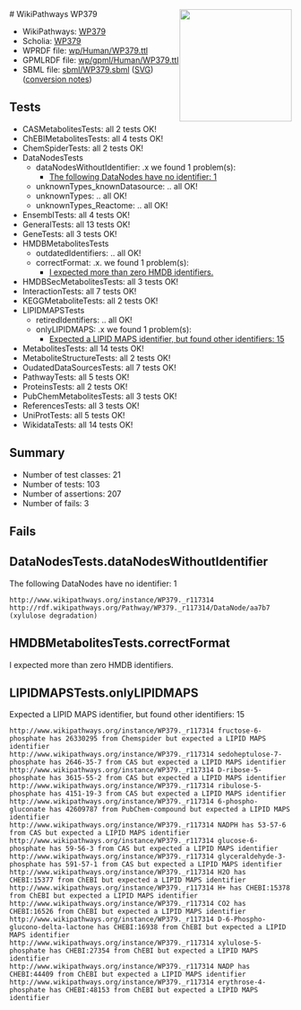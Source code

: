 <img style="float: right; width: 200px" src="../logo.png" />
# WikiPathways WP379

* WikiPathways: [WP379](https://identifiers.org/wikipathways:WP379)
* Scholia: [WP379](https://scholia.toolforge.org/wikipathways/WP379)
* WPRDF file: [wp/Human/WP379.ttl](../wp/Human/WP379.ttl)
* GPMLRDF file: [wp/gpml/Human/WP379.ttl](../wp/gpml/Human/WP379.ttl)
* SBML file: [sbml/WP379.sbml](../sbml/WP379.sbml) ([SVG](../sbml/WP379.svg)) ([conversion notes](../sbml/WP379.txt))

## Tests
* CASMetabolitesTests: all 2 tests OK!
* ChEBIMetabolitesTests: all 4 tests OK!
* ChemSpiderTests: all 2 tests OK!
* DataNodesTests
    * dataNodesWithoutIdentifier: .x we found 1 problem(s):
        * [The following DataNodes have no identifier: 1](#d2d32fa0)
    * unknownTypes_knownDatasource: .. all OK!
    * unknownTypes: .. all OK!
    * unknownTypes_Reactome: .. all OK!
* EnsemblTests: all 4 tests OK!
* GeneralTests: all 13 tests OK!
* GeneTests: all 3 tests OK!
* HMDBMetabolitesTests
    * outdatedIdentifiers: .. all OK!
    * correctFormat: .x. we found 1 problem(s):
        * [I expected more than zero HMDB identifiers.](#ad154c1e)
* HMDBSecMetabolitesTests: all 3 tests OK!
* InteractionTests: all 7 tests OK!
* KEGGMetaboliteTests: all 2 tests OK!
* LIPIDMAPSTests
    * retiredIdentifiers: .. all OK!
    * onlyLIPIDMAPS: .x we found 1 problem(s):
        * [Expected a LIPID MAPS identifier, but found other identifiers: 15](#d0bfb67d)
* MetabolitesTests: all 14 tests OK!
* MetaboliteStructureTests: all 2 tests OK!
* OudatedDataSourcesTests: all 7 tests OK!
* PathwayTests: all 5 tests OK!
* ProteinsTests: all 2 tests OK!
* PubChemMetabolitesTests: all 3 tests OK!
* ReferencesTests: all 3 tests OK!
* UniProtTests: all 5 tests OK!
* WikidataTests: all 14 tests OK!


## Summary

* Number of test classes: 21
* Number of tests: 103
* Number of assertions: 207
* Number of fails: 3

## Fails

<a name="d2d32fa0" />

## DataNodesTests.dataNodesWithoutIdentifier

The following DataNodes have no identifier: 1
```
http://www.wikipathways.org/instance/WP379._r117314 http://rdf.wikipathways.org/Pathway/WP379._r117314/DataNode/aa7b7 (xylulose degradation)
```

<a name="ad154c1e" />

## HMDBMetabolitesTests.correctFormat

I expected more than zero HMDB identifiers.
<a name="d0bfb67d" />

## LIPIDMAPSTests.onlyLIPIDMAPS

Expected a LIPID MAPS identifier, but found other identifiers: 15
```
http://www.wikipathways.org/instance/WP379._r117314 fructose-6-phosphate has 26330295 from Chemspider but expected a LIPID MAPS identifier
http://www.wikipathways.org/instance/WP379._r117314 sedoheptulose-7-phosphate has 2646-35-7 from CAS but expected a LIPID MAPS identifier
http://www.wikipathways.org/instance/WP379._r117314 D-ribose-5-phosphate has 3615-55-2 from CAS but expected a LIPID MAPS identifier
http://www.wikipathways.org/instance/WP379._r117314 ribulose-5-phosphate has 4151-19-3 from CAS but expected a LIPID MAPS identifier
http://www.wikipathways.org/instance/WP379._r117314 6-phospho-gluconate has 42609787 from PubChem-compound but expected a LIPID MAPS identifier
http://www.wikipathways.org/instance/WP379._r117314 NADPH has 53-57-6 from CAS but expected a LIPID MAPS identifier
http://www.wikipathways.org/instance/WP379._r117314 glucose-6-phosphate has 59-56-3 from CAS but expected a LIPID MAPS identifier
http://www.wikipathways.org/instance/WP379._r117314 glyceraldehyde-3-phosphate has 591-57-1 from CAS but expected a LIPID MAPS identifier
http://www.wikipathways.org/instance/WP379._r117314 H2O has CHEBI:15377 from ChEBI but expected a LIPID MAPS identifier
http://www.wikipathways.org/instance/WP379._r117314 H+ has CHEBI:15378 from ChEBI but expected a LIPID MAPS identifier
http://www.wikipathways.org/instance/WP379._r117314 CO2 has CHEBI:16526 from ChEBI but expected a LIPID MAPS identifier
http://www.wikipathways.org/instance/WP379._r117314 D-6-Phospho-glucono-delta-lactone has CHEBI:16938 from ChEBI but expected a LIPID MAPS identifier
http://www.wikipathways.org/instance/WP379._r117314 xylulose-5-phosphate has CHEBI:27354 from ChEBI but expected a LIPID MAPS identifier
http://www.wikipathways.org/instance/WP379._r117314 NADP has CHEBI:44409 from ChEBI but expected a LIPID MAPS identifier
http://www.wikipathways.org/instance/WP379._r117314 erythrose-4-phosphate has CHEBI:48153 from ChEBI but expected a LIPID MAPS identifier
```

